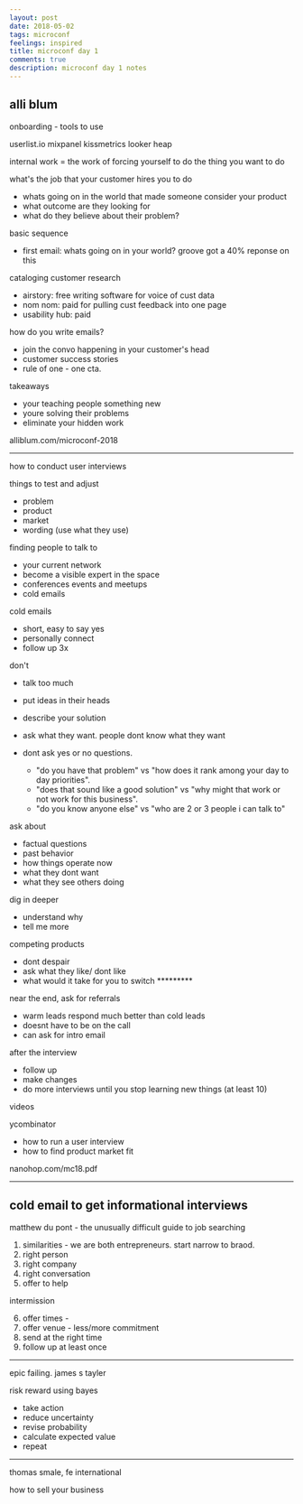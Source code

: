 ```yaml
---
layout: post
date: 2018-05-02
tags: microconf
feelings: inspired
title: microconf day 1
comments: true
description: microconf day 1 notes
---
```



alli blum
---

onboarding - tools to use

userlist.io
mixpanel
kissmetrics
looker
heap

internal work = the work of forcing yourself to do the thing you want to do

what's the job that your customer hires you to do

- whats going on in the world that made someone consider your product
- what outcome are they looking for
- what do they believe about their problem?

basic sequence

- first email: whats going on in your world? groove got a 40% reponse on this

cataloging customer research

- airstory: free writing software for voice of cust data
- nom nom: paid for pulling cust feedback into one page
- usability hub: paid 

how do you write emails?

- join the convo happening in your customer's head
- customer success stories
- rule of one - one cta.

takeaways

- your teaching people something new
- youre solving their problems
- eliminate your hidden work

alliblum.com/microconf-2018


---

how to conduct user interviews


things to test and adjust

- problem
- product
- market
- wording (use what they use)

finding people to talk to

- your current network
- become a visible expert in the space
- conferences events and meetups
- cold emails

cold emails

- short, easy to say yes
- personally connect
- follow up 3x

don't

- talk too much
- put ideas in their heads
- describe your solution
- ask what they want. people dont know what they want
- dont ask yes or no questions. 

  - "do you have that problem" vs "how does it rank among your day to day priorities". 
  - "does that sound like a good solution" vs "why might that work or not work for this business". 
  - "do you know anyone else" vs "who are 2 or 3 people i can talk to"
  
ask about

- factual questions
- past behavior
- how things operate now
- what they dont want
- what they see others doing

dig in deeper

- understand why
- tell me more

competing products

- dont despair
- ask what they like/ dont like
- what would it take for you to switch *********

near the end, ask for referrals

- warm leads respond much better than cold leads
- doesnt have to be on the call
- can ask for intro email

after the interview

- follow up
- make changes
- do more interviews until you stop learning new things (at least 10)

videos

ycombinator 
- how to run a user interview
- how to find product market fit

nanohop.com/mc18.pdf

---

## cold email to get informational interviews

matthew du pont - the unusually difficult guide to job searching

1. similarities - we are both entrepreneurs. start narrow to braod.
2. right person
3. right company
4. right conversation
5. offer to help

intermission

6. offer times - 
7. offer venue - less/more commitment
8. send at the right time
9. follow up at least once

---

epic failing. james s tayler

risk reward using bayes

- take action
- reduce uncertainty
- revise probability
- calculate expected value
- repeat

---

thomas smale, fe international

how to sell your business
